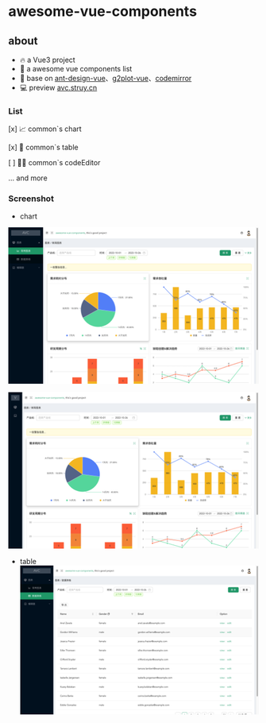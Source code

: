 # awesome-vue-components

## about

- 🔥 a Vue3 project 
- 🎉 a awesome vue components list 
- 🙏 base on [ant-design-vue](https://www.antdv.com/)、[g2plot-vue](https://g2plot-vue.opd.cool/)、[codemirror](https://codemirror.net/) 
- 💻 preview  [avc.struy.cn](avc.struy.cn)

### List

[x] 📈 common`s chart

[x] 📃 common`s table

[ ] 👨‍💻 common`s codeEditor

... and more

### Screenshot

- chart

![](preview/chart-open.png)

![](preview/chart-close.png)

- table
![](preview/table-open.png)
